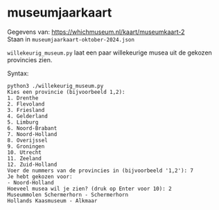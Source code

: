 # museumjaarkaart

Gegevens van: https://whichmuseum.nl/kaart/museumkaart-2    
Staan in `museumjaarkaart-oktober-2024.json`

`willekeurig_museum.py` laat een paar willekeurige musea uit de gekozen provincies zien.

Syntax:
```
python3 ./willekeurig_museum.py
Kies een provincie (bijvoorbeeld 1,2):
1. Drenthe
2. Flevoland
3. Friesland
4. Gelderland
5. Limburg
6. Noord-Brabant
7. Noord-Holland
8. Overijssel
9. Groningen
10. Utrecht
11. Zeeland
12. Zuid-Holland
Voer de nummers van de provincies in (bijvoorbeeld '1,2'): 7
Je hebt gekozen voor:
- Noord-Holland
Hoeveel musea wil je zien? (druk op Enter voor 10): 2
Museummolen Schermerhorn - Schermerhorn
Hollands Kaasmuseum - Alkmaar
```
